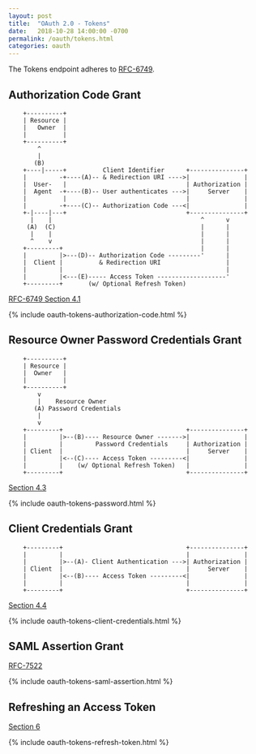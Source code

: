 ```yaml
---
layout: post
title:  "OAuth 2.0 - Tokens"
date:   2018-10-28 14:00:00 -0700
permalink: /oauth/tokens.html
categories: oauth
---
```


The Tokens endpoint adheres to [RFC-6749](https://tools.ietf.org/html/rfc6749).

## Authorization Code Grant

```text
    +----------+
    | Resource |
    |   Owner  |
    |          |
    +----------+
        ^
        |
       (B)
    +----|-----+          Client Identifier      +---------------+
    |         -+----(A)-- & Redirection URI ---->|               |
    |  User-   |                                 | Authorization |
    |  Agent  -+----(B)-- User authenticates --->|     Server    |
    |          |                                 |               |
    |         -+----(C)-- Authorization Code ---<|               |
    +-|----|---+                                 +---------------+
      |    |                                         ^      v
     (A)  (C)                                        |      |
      |    |                                         |      |
      ^    v                                         |      |
    +---------+                                      |      |
    |         |>---(D)-- Authorization Code ---------'      |
    |  Client |          & Redirection URI                  |
    |         |                                             |
    |         |<---(E)----- Access Token -------------------'
    +---------+       (w/ Optional Refresh Token)
```
[RFC-6749 Section 4.1](https://tools.ietf.org/html/rfc6749#section-4.1)

{% include oauth-tokens-authorization-code.html %}

## Resource Owner Password Credentials Grant

```text
    +----------+
    | Resource |
    |  Owner   |
    |          |
    +----------+
        v
        |    Resource Owner
       (A) Password Credentials
        |
        v
    +---------+                                  +---------------+
    |         |>--(B)---- Resource Owner ------->|               |
    |         |         Password Credentials     | Authorization |
    | Client  |                                  |     Server    |
    |         |<--(C)---- Access Token ---------<|               |
    |         |    (w/ Optional Refresh Token)   |               |
    +---------+                                  +---------------+
```
[Section 4.3](https://tools.ietf.org/html/rfc6749#section-4.3)

{% include oauth-tokens-password.html %}

## Client Credentials Grant

```text
    +---------+                                  +---------------+
    |         |                                  |               |
    |         |>--(A)- Client Authentication --->| Authorization |
    | Client  |                                  |     Server    |
    |         |<--(B)---- Access Token ---------<|               |
    |         |                                  |               |
    +---------+                                  +---------------+
```
[Section 4.4](https://tools.ietf.org/html/rfc6749#section-4.4)

{% include oauth-tokens-client-credentials.html %}

## SAML Assertion Grant

[RFC-7522](https://tools.ietf.org/html/rfc7522)

{% include oauth-tokens-saml-assertion.html %}

## Refreshing an Access Token

[Section 6](https://tools.ietf.org/html/rfc6749#section-6)

{% include oauth-tokens-refresh-token.html %}
